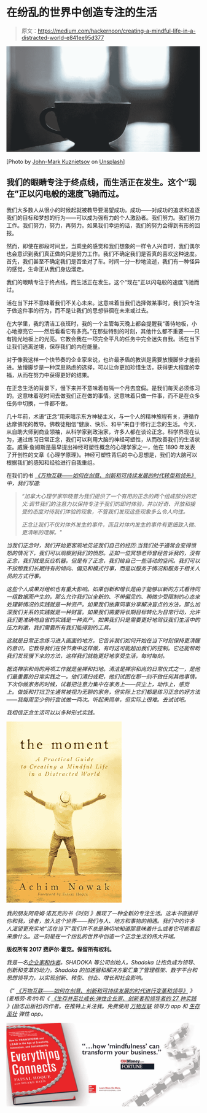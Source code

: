# 在纷乱的世界中创造专注的生活

> 原文：<https://medium.com/hackernoon/creating-a-mindful-life-in-a-distracted-world-e841ee95d377>

![](img/6afb152b71a8b5efd15bbe61314deeb5.png)

[Photo by [John-Mark Kuznietsov](https://unsplash.com/photos/_S6eV1Uz5A8?utm_source=unsplash&utm_medium=referral&utm_content=creditCopyText) on [Unsplash](https://unsplash.com/?utm_source=unsplash&utm_medium=referral&utm_content=creditCopyText)]

## 我们的眼睛专注于终点线，而生活正在发生。这个“现在”正以闪电般的速度飞驰而过。

我们大多数人从很小的时候起就被教导要渴望成功。成功——对成功的追求和追逐我们的目标和梦想的行为——可以成为强有力的个人激励者。我们努力。我们努力工作。我们努力，努力，再努力。如果我们幸运的话，我们的努力会得到有形的回报。

然而，即使在那段时间里，当乘坐的感觉和我们想象的一样令人兴奋时，我们偶尔也会意识到我们真正做的只是努力工作。我们不确定我们是否真的喜欢这种速度。首先，我们甚至不确定我们是否坐对了车。时间一分一秒地流逝，我们有一种怪异的感觉，生命正从我们身边溜走。

我们的眼睛专注于终点线，而生活正在发生。这个“现在”正以闪电般的速度飞驰而过。

活在当下并不意味着我们不关心未来。这意味着当我们选择做某事时，我们只专注于做这件事的行为，而不是让我们的思想徘徊在未来或过去。

在大学里，我的清洁工夜班时，我的一个主管每天晚上都会提醒我“善待地板，小心地擦亮它——然后看看它有多亮。”在那些特别的时刻，其他什么都不重要——只有抛光地板上的光亮。它教会我在一项完全平凡的任务中完全迷失自我。活在当下让我们逃离逆境，保存我们的内在能量。

对于像我这样一个快节奏的企业家来说，也许最矛盾的教训是需要放慢脚步才能前进。放慢脚步是一种深思熟虑的选择，可以让你更加珍惜生活，获得更大程度的幸福，从而在努力中获得更好的结果。

在正念生活的背景下，慢下来并不意味着每隔一个月去度假。是我们每天必须练习的。这意味着花时间去做我们正在做的事情。这意味着只做一件事，而不是在众多任务中切换，一件都不做。

几十年前，术语“正念”用来暗示东方神秘主义，与一个人的精神旅程有关，遵循乔达摩佛陀的教导。佛教徒相信“健康、快乐、和平”来自于修行正念的生活。今天，从自助大师到商业领袖，从科学家到政治家，许多人都在谈论正念。科学界现在认为，通过练习日常正念，我们可以利用大脑的神经可塑性，从而改善我们的生活状态。威廉·詹姆斯是最早提出神经可塑性概念的心理学家之一，他在 1890 年发表了开创性的文章《心理学原理》。神经可塑性背后的中心思想是，我们的大脑可以根据我们的感知和经验进行自我重组。

在我们的书 [*《万物互联——如何在创意、创新和可持续发展的时代转型和领先》*](http://everythingconnectsthebook.com)*中，我们写道:*

> *“加拿大心理学家毕晓普为我们提供了一个有用的正念的两个组成部分的定义:调节我们的注意力以保持专注于我们的即时体验，并以好奇、开放和接受的态度对待我们体验的现象，不管我们发现这些现象多么令人向往。*
> 
> *正念让我们不仅对体外发生的事件，而且对体内发生的事件有更细致入微、更清晰的理解。"*

*当我们正念时，我们开始更客观地见证我们自己的经历:当我们处于通常会变得愤怒的情况下，我们可以观察到我们的愤怒。正如一位冥想老师曾经告诉我的，没有正念，我们就是反应机器。但是有了正念，我们给自己一些活动的空间。我们可以不按照我们长期持有的倾向、偏见和模式行事，而是以服务于情况和服务于相关人员的方式行事。*

*这些个人成果对组织也有重大影响。如果创新和增长是由于能够以新的方式看待同一组数据而产生的，那么允许我们以全新的、不带偏见的、稍微少受限制的心态来处理新情况的实践就是一种资产。如果我们依靠同事分享解决盲点的方法，那么加深我们关系的实践就是一种财富。如果我们需要将长期目标转化为日常行动，允许我们更准确地自省的实践是一种资产。如果我们只是需要更好地驾驭我们生活中的压力刺激，我们需要所有我们能得到的工具。*

*这就是日常正念练习进入画面的地方。它告诉我们如何开始在当下时刻保持更清醒的意识。它教导我们在快节奏中这样做，有时这可能超出我们的控制。它还能帮助我们发现慢下来的方法，这样我们就能更好地享受生活，每时每刻。*

*据说禅宗和尚的两项工作就是坐禅和扫地。清洁是禅宗和尚的日常仪式之一，是他们最重要的日常实践之一。他们清扫或耙，他们试图在那一刻不做任何其他事情。下次你做家务的时候，试着把注意力集中在家务上——灰尘上，动作上，感觉上。做饭和打扫卫生通常被视为无聊的家务，但实际上它们都是练习正念的好方法——我每周至少例行尝试做一两次。听起来简单，但实际上很难。去试试吧。*

*我相信正念生活可以以多种形式实践。*

*![](img/4dd22a77b1d3c9dc46d704014fadc3d3.png)*

*我的朋友阿奇姆·诺瓦克的书《时刻 》展现了一种全新的专注生活。这本书直接将你和我，读者，放入这个世界——我们与人、地方和事物的相遇。我们中的许多人渴望更充实地“活在当下”我们并不总是确切地知道那意味着什么或者它可能看起来像什么。这一刻是在一个纷乱的世界中创造一个正念生活的伟大开端。*

****版权所有 2017 费萨尔·霍克。保留所有权利。****

*我是一名[企业家和作者](http://faisalhoque.com/speaking/)。SHADOKA 等公司创始人。Shadoka 让抱负成为领导、创新和变革的动力。Shadoka 的加速器和解决方案汇集了管理框架、数字平台和思想领导力，以实现创新、转型、创业、增长和社会影响。*

*《“ [*《万物互联——如何在创意、创新和可持续发展的时代进行变革和领导》*](http://www.amazon.com/Everything-Connects-Creativity-Innovation-Sustainability/dp/0071830758/ref=sr_1_1?ie=UTF8&qid=1376488798&sr=8-1&keywords=everything+connects%2Bfaisal+hoque) 》(麦格劳·希尔)和《 [*《生存并茁壮成长:弹性企业家、创新者和领导者的 27 种实践*](http://survivetothrive.pub/) 》(励志出版社)的作者。在推特上关注我。*免费使用* [*万物互联*](http://app.everythingconnectsthebook.com/login.php) *领导力 app 和* [*生存茁壮*](http://app.survivetothrive.pub/login.php) *弹性 app。**

*![](img/c31c04a26b23a306c21f1ee31c775b06.png)*